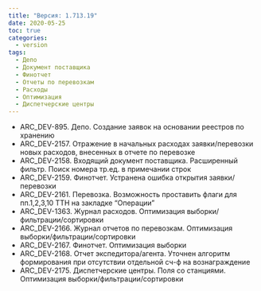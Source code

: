 ```yaml
---
title: "Версия: 1.713.19"
date: 2020-05-25
toc: true
categories:
  - version
tags:
  - Депо
  - Документ поставщика
  - Финотчет
  - Отчеты по перевозкам
  - Расходы
  - Оптимизация
  - Диспетчерские центры
---
```


-   ARC_DEV-895. Депо. Создание заявок на основании реестров по хранению
-   ARC_DEV-2157. Отражение в начальных расходах заявки/перевозки новых расходов, внесенных в отчете по перевозке
-   ARC_DEV-2158. Входящий документ поставщика. Расширенный фильтр. Поиск номера тр.ед. в примечании строк
-   ARC_DEV-2159. Финотчет. Устранена ошибка открытия заявки/перевозки
-   ARC_DEV-2161. Перевозка. Возможность проставить флаги для пп.1,2,3,10 ТТН на закладке “Операции”
-   ARC_DEV-1363. Журнал расходов. Оптимизация выборки/фильтрации/сортировки
-   ARC_DEV-2166. Журнал отчетов по перевозкам. Оптимизация выборки/фильтрации/сортировки
-   ARC_DEV-2167. Финотчет. Оптимизация выборки
-   ARC_DEV-2168. Отчет экспедитора/агента. Уточнен алгоритм формирования при отсутствии отдельной сч-ф на вознаграждение
-   ARC_DEV-2175. Диспетчерские центры. Поля со станциями. Оптимизация выборки/фильтрации/сортировки
